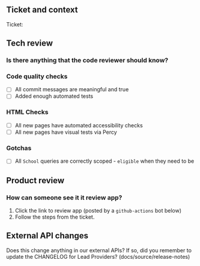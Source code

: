 ## Ticket and context

Ticket:

## Tech review

### Is there anything that the code reviewer should know?

### Code quality checks
- [ ] All commit messages are meaningful and true
- [ ] Added enough automated tests

### HTML Checks
- [ ] All new pages have automated accessibility checks
- [ ] All new pages have visual tests via Percy

### Gotchas
- [ ] All `School` queries are correctly scoped - `eligible` when they need to be

## Product review

### How can someone see it it review app?
1. Click the link to review app (posted by a `github-actions` bot below)
2. Follow the steps from the ticket.

## External API changes

Does this change anything in our external APIs? If so, did you remember to update the CHANGELOG for Lead Providers? (docs/source/release-notes)
